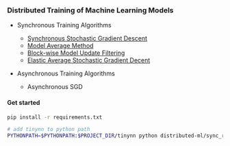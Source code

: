 ### Distributed Training of Machine Learning Models

- Synchronous Training Algorithms
    - [Synchronous Stochastic Gradient Descent](https://papers.nips.cc/paper/4006-parallelized-stochastic-gradient-descent.pdf)
    - [Model Average Method](https://www.aclweb.org/anthology/N10-1069.pdf)
    - [Block-wise Model Update Filtering](https://www.microsoft.com/en-us/research/wp-content/uploads/2016/08/0005880.pdf)
    - [Elastic Average Stochastic Gradient Decent](https://arxiv.org/abs/1412.6651)

- Asynchronous Training Algorithms
    - Asynchronous SGD


#### Get started

```bash
pip install -r requirements.txt

# add tinynn to python path
PYTHONPATH=$PYTHONPATH:$PROJECT_DIR/tinynn python distributed-ml/sync_run.py --algo SSGD
```


